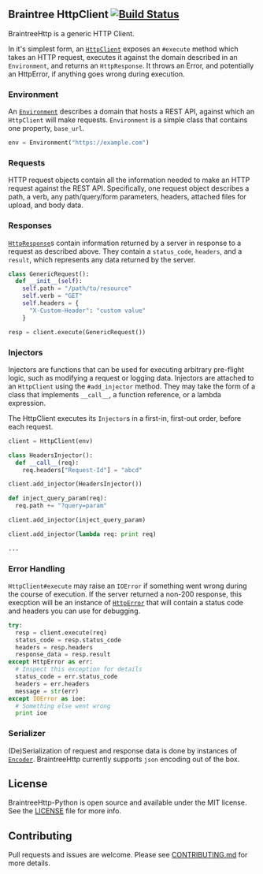 ## Braintree HttpClient [![Build Status](https://travis-ci.org/braintree/braintreehttp_python.svg?branch=master)](https://travis-ci.org/braintree/braintreehttp_python)

BraintreeHttp is a generic HTTP Client.

In it's simplest form, an [`HttpClient`](./braintreehttp/http_client.py) exposes an `#execute` method which takes an HTTP request, executes it against the domain described in an `Environment`, and returns an `HttpResponse`. It throws an Error, and potentially an HttpError, if anything goes wrong during execution.

### Environment

An [`Environment`](./braintreehttp/environment.py) describes a domain that hosts a REST API, against which an `HttpClient` will make requests. `Environment` is a simple class that contains one property, `base_url`.

```py
env = Environment("https://example.com")
```

### Requests

HTTP request objects contain all the information needed to make an HTTP request against the REST API. Specifically, one request object describes a path, a verb, any path/query/form parameters, headers, attached files for upload, and body data.

### Responses

[`HttpResponse`](./braintreehttp/http_response.py)s contain information returned by a server in response to a request as described above. They contain a `status_code`, `headers`, and a `result`, which represents any data returned by the server.

```py
class GenericRequest():
  def __init__(self):
    self.path = "/path/to/resource"
    self.verb = "GET"
    self.headers = {
      "X-Custom-Header": "custom value"
    }

resp = client.execute(GenericRequest())
```

### Injectors

Injectors are functions that can be used for executing arbitrary pre-flight logic, such as modifying a request or logging data. Injectors are attached to an `HttpClient` using the `#add_injector` method. They may take the form of a class that implements `__call__`, a function reference, or a lambda expression.

The HttpClient executes its `Injector`s in a first-in, first-out order, before each request.

```py
client = HttpClient(env)

class HeadersInjector():
  def __call__(req):
    req.headers["Request-Id"] = "abcd"

client.add_injector(HeadersInjector())

def inject_query_param(req):
  req.path += "?query=param"

client.add_injector(inject_query_param)

client.add_injector(lambda req: print req)

...
```

### Error Handling

`HttpClient#execute` may raise an `IOError` if something went wrong during the course of execution. If the server returned a non-200 response, this execption will be an instance of [`HttpError`](./braintreehttp/http_error.py) that will contain a status code and headers you can use for debugging. 

```py
try:
  resp = client.execute(req)
  status_code = resp.status_code
  headers = resp.headers
  response_data = resp.result
except HttpError as err:
  # Inspect this exception for details
  status_code = err.status_code
  headers = err.headers
  message = str(err)
except IOError as ioe:
  # Something else went wrong
  print ioe
```

### Serializer
(De)Serialization of request and response data is done by instances of [`Encoder`](./braintreehttp/encoder.py). BraintreeHttp currently supports `json` encoding out of the box.

## License
BraintreeHttp-Python is open source and available under the MIT license. See the [LICENSE](./LICENSE) file for more info.

## Contributing
Pull requests and issues are welcome. Please see [CONTRIBUTING.md](./CONTRIBUTING.md) for more details.
